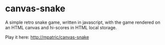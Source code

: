 # canvas-snake

A simple retro snake game, written in javascript, with the game rendered on an HTML canvas and hi-scores in HTML local storage.

Play it here: [http://mpatric/canvas-snake](http://mpatric/canvas-snake)